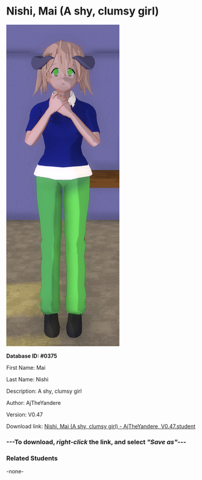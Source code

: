 # Nishi, Mai (A shy, clumsy girl)

<img src="Files/Images/Nishi, Mai (A shy, clumsy girl).png" title="Nishi, Mai (A shy, clumsy girl) - AjTheYandere, V0.47">

**Database ID: #0375**

First Name: Mai

Last Name: Nishi

Description: A shy, clumsy girl

Author: AjTheYandere

Version: V0.47

Download link: <a href="https://raw.githubusercontent.com/Arbiter1223/Daigaku-Gurashi-Custom-Students/master/Files/Studen%20Files/Nishi%2C%20Mai%20(A%20shy%2C%20clumsy%20girl)%20-%20AjTheYandere%2C%20V0.47.student">Nishi, Mai (A shy, clumsy girl) - AjTheYandere, V0.47.student</a>

### ---**To download, _right-click_ the link, and select _"Save as"_**---

### Related Students

-none-
